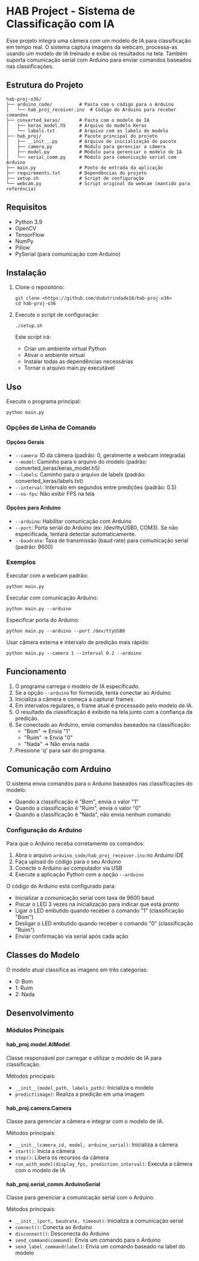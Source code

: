 # HAB Project - Sistema de Classificação com IA

Esse projeto integra uma câmera com um modelo de IA para classificação em tempo real. O sistema captura imagens da webcam, processa-as usando um modelo de IA treinado e exibe os resultados na tela. Também suporta comunicação serial com Arduino para enviar comandos baseados nas classificações.

## Estrutura do Projeto

```
hab-proj-o36/
├── arduino_code/          # Pasta com o código para o Arduino
│   └── hab_proj_receiver.ino  # Código do Arduino para receber comandos
├── converted_keras/       # Pasta com o modelo de IA
│   ├── keras_model.h5     # Arquivo do modelo Keras
│   └── labels.txt         # Arquivo com as labels do modelo
├── hab_proj/              # Pacote principal do projeto
│   ├── __init__.py        # Arquivo de inicialização do pacote
│   ├── camera.py          # Módulo para gerenciar a câmera
│   ├── model.py           # Módulo para gerenciar o modelo de IA
│   └── serial_comm.py     # Módulo para comunicação serial com Arduino
├── main.py                # Ponto de entrada da aplicação
├── requirements.txt       # Dependências do projeto
├── setup.sh               # Script de configuração
└── webcam.py              # Script original da webcam (mantido para referência)
```

## Requisitos

- Python 3.9
- OpenCV
- TensorFlow
- NumPy
- Pillow
- PySerial (para comunicação com Arduino)

## Instalação

1. Clone o repositório:
   ```
   git clone <https://github.com/dudutrindade18/hab-proj-o36>
   cd hab-proj-o36
   ```

2. Execute o script de configuração:
   ```
   ./setup.sh
   ```
   Este script irá:
   - Criar um ambiente virtual Python
   - Ativar o ambiente virtual
   - Instalar todas as dependências necessárias
   - Tornar o arquivo main.py executável

## Uso

Execute o programa principal:

```
python main.py
```

### Opções de Linha de Comando

#### Opções Gerais
- `--camera`: ID da câmera (padrão: 0, geralmente a webcam integrada)
- `--model`: Caminho para o arquivo do modelo (padrão: converted_keras/keras_model.h5)
- `--labels`: Caminho para o arquivo de labels (padrão: converted_keras/labels.txt)
- `--interval`: Intervalo em segundos entre predições (padrão: 0.5)
- `--no-fps`: Não exibir FPS na tela

#### Opções para Arduino
- `--arduino`: Habilitar comunicação com Arduino
- `--port`: Porta serial do Arduino (ex: /dev/ttyUSB0, COM3). Se não especificada, tentará detectar automaticamente.
- `--baudrate`: Taxa de transmissão (baud rate) para comunicação serial (padrão: 9600)

### Exemplos

Executar com a webcam padrão:
```
python main.py
```

Executar com comunicação Arduino:
```
python main.py --arduino
```

Especificar porta do Arduino:
```
python main.py --arduino --port /dev/ttyUSB0
```

Usar câmera externa e intervalo de predição mais rápido:
```
python main.py --camera 1 --interval 0.2 --arduino
```

## Funcionamento

1. O programa carrega o modelo de IA especificado.
2. Se a opção `--arduino` for fornecida, tenta conectar ao Arduino.
3. Inicializa a câmera e começa a capturar frames.
4. Em intervalos regulares, o frame atual é processado pelo modelo de IA.
5. O resultado da classificação é exibido na tela junto com a confiança da predição.
6. Se conectado ao Arduino, envia comandos baseados na classificação:
   - "Bom" -> Envia "1"
   - "Ruim" -> Envia "0"
   - "Nada" -> Não envia nada
7. Pressione 'q' para sair do programa.

## Comunicação com Arduino

O sistema envia comandos para o Arduino baseados nas classificações do modelo:

- Quando a classificação é "Bom", envia o valor "1"
- Quando a classificação é "Ruim", envia o valor "0"
- Quando a classificação é "Nada", não envia nenhum comando

### Configuração do Arduino

Para que o Arduino receba corretamente os comandos:

1. Abra o arquivo `arduino_code/hab_proj_receiver.ino` no Arduino IDE
2. Faça upload do código para o seu Arduino
3. Conecte o Arduino ao computador via USB
4. Execute a aplicação Python com a opção `--arduino`

O código do Arduino está configurado para:
- Inicializar a comunicação serial com taxa de 9600 baud
- Piscar o LED 3 vezes na inicialização para indicar que está pronto
- Ligar o LED embutido quando receber o comando "1" (classificação "Bom")
- Desligar o LED embutido quando receber o comando "0" (classificação "Ruim")
- Enviar confirmação via serial após cada ação

## Classes do Modelo

O modelo atual classifica as imagens em três categorias:
- 0: Bom
- 1: Ruim
- 2: Nada

## Desenvolvimento

### Módulos Principais

#### hab_proj.model.AIModel

Classe responsável por carregar e utilizar o modelo de IA para classificação.

Métodos principais:
- `__init__(model_path, labels_path)`: Inicializa o modelo
- `predict(image)`: Realiza a predição em uma imagem

#### hab_proj.camera.Camera

Classe para gerenciar a câmera e integrar com o modelo de IA.

Métodos principais:
- `__init__(camera_id, model, arduino_serial)`: Inicializa a câmera
- `start()`: Inicia a câmera
- `stop()`: Libera os recursos da câmera
- `run_with_model(display_fps, prediction_interval)`: Executa a câmera com o modelo de IA

#### hab_proj.serial_comm.ArduinoSerial

Classe para gerenciar a comunicação serial com o Arduino.

Métodos principais:
- `__init__(port, baudrate, timeout)`: Inicializa a comunicação serial
- `connect()`: Conecta ao Arduino
- `disconnect()`: Desconecta do Arduino
- `send_command(command)`: Envia um comando para o Arduino
- `send_label_command(label)`: Envia um comando baseado na label do modelo